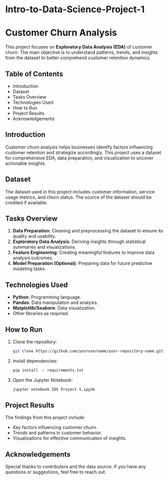 # Intro-to-Data-Science-Project-1

# Customer Churn Analysis

This project focuses on **Exploratory Data Analysis (EDA)** of customer churn. The main objective is to understand patterns, trends, and insights from the dataset to better comprehend customer retention dynamics.

## Table of Contents

- Introduction
- Dataset
- Tasks Overview
- Technologies Used
- How to Run
- Project Results
- Acknowledgements

## Introduction

Customer churn analysis helps businesses identify factors influencing customer retention and strategize accordingly. This project uses a dataset for comprehensive EDA, data preparation, and visualization to uncover actionable insights.

## Dataset

The dataset used in this project includes customer information, service usage metrics, and churn status. The source of the dataset should be credited if available.

## Tasks Overview

1. **Data Preparation**: Cleaning and preprocessing the dataset to ensure its quality and usability.
2. **Exploratory Data Analysis**: Deriving insights through statistical summaries and visualizations.
3. **Feature Engineering**: Creating meaningful features to improve data analysis outcomes.
4. **Model Preparation (Optional)**: Preparing data for future predictive modeling tasks.

## Technologies Used

- **Python**: Programming language.
- **Pandas**: Data manipulation and analysis.
- **Matplotlib/Seaborn**: Data visualization.
- Other libraries as required.

## How to Run

1. Clone the repository:
   ```bash
   git clone https://github.com/yourusername/your-repository-name.git
   ```
2. Install dependencies:
   ```bash
   pip install -r requirements.txt
   ```
3. Open the Jupyter Notebook:
   ```bash
   jupyter notebook IDS Project 1.ipynb
   ```

## Project Results

The findings from this project include:
- Key factors influencing customer churn.
- Trends and patterns in customer behavior.
- Visualizations for effective communication of insights.

## Acknowledgements

Special thanks to contributors and the data source. If you have any questions or suggestions, feel free to reach out.
